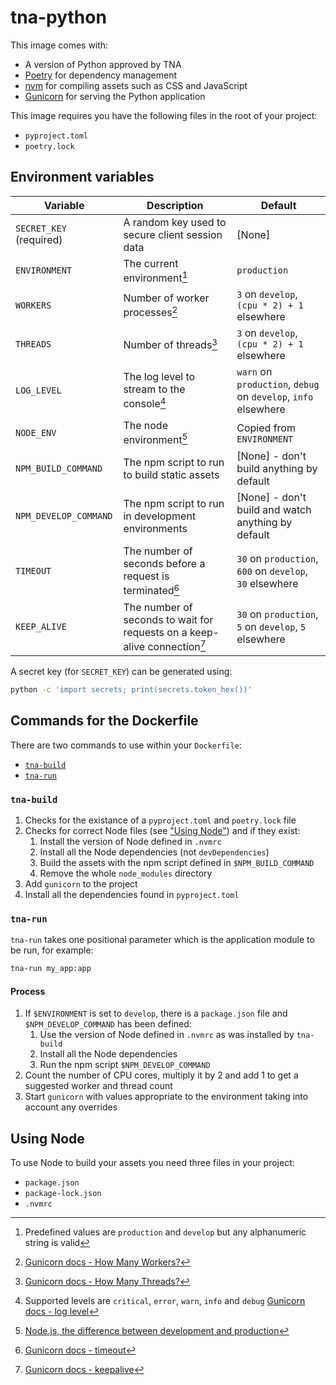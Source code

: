 # tna-python

This image comes with:

- A version of Python approved by TNA
- [Poetry](https://python-poetry.org/) for dependency management
- [nvm](https://github.com/nvm-sh/nvm) for compiling assets such as CSS and JavaScript
- [Gunicorn](https://gunicorn.org/) for serving the Python application

This image requires you have the following files in the root of your project:

- `pyproject.toml`
- `poetry.lock`

## Environment variables

| Variable                | Description                                                               | Default                                                        |
| -----------------------  | ------------------------------------------------------------------------- | -------------------------------------------------------------- |
| `SECRET_KEY` (required) | A random key used to secure client session data                           | [None]                                                         |
| `ENVIRONMENT`           | The current environment[^1]                                               | `production`                                                   |
| `WORKERS`               | Number of worker processes[^2]                                            | `3` on `develop`, `(cpu * 2) + 1` elsewhere                    |
| `THREADS`               | Number of threads[^3]                                                     | `3` on `develop`, `(cpu * 2) + 1` elsewhere                    |
| `LOG_LEVEL`             | The log level to stream to the console[^4]                                | `warn` on `production`, `debug` on `develop`, `info` elsewhere |
| `NODE_ENV`              | The node environment[^5]                                                  | Copied from `ENVIRONMENT`                                      |
| `NPM_BUILD_COMMAND`     | The npm script to run to build static assets                              | [None] - don't build anything by default                       |
| `NPM_DEVELOP_COMMAND`   | The npm script to run in development environments                         | [None] - don't build and watch anything by default             |
| `TIMEOUT`               | The number of seconds before a request is terminated[^6]                  | `30` on `production`, `600` on `develop`, `30` elsewhere       |
| `KEEP_ALIVE`            | The number of seconds to wait for requests on a keep-alive connection[^7] | `30` on `production`, `5` on `develop`, `5` elsewhere          |

[^1]: Predefined values are `production` and `develop` but any alphanumeric string is valid
[^2]: [Gunicorn docs - How Many Workers?](https://docs.gunicorn.org/en/latest/design.html#how-many-workers)
[^3]: [Gunicorn docs - How Many Threads?](https://docs.gunicorn.org/en/latest/design.html#how-many-threads)
[^4]: Supported levels are `critical`, `error`, `warn`, `info` and `debug` [Gunicorn docs - log level](https://docs.gunicorn.org/en/latest/settings.html?highlight=log#loglevel)
[^5]: [Node.js, the difference between development and production](https://nodejs.dev/en/learn/nodejs-the-difference-between-development-and-production/)
[^6]: [Gunicorn docs - timeout](https://docs.gunicorn.org/en/stable/settings.html#timeout)
[^7]: [Gunicorn docs - keepalive](https://docs.gunicorn.org/en/stable/settings.html#keepalive)

A secret key (for `SECRET_KEY`) can be generated using:

```sh
python -c 'import secrets; print(secrets.token_hex())'
```

## Commands for the Dockerfile

There are two commands to use within your `Dockerfile`:

- [`tna-build`](#tna-build)
- [`tna-run`](#tna-run)

### `tna-build`

1. Checks for the existance of a `pyproject.toml` and `poetry.lock` file
1. Checks for correct Node files (see ["Using Node"](#using-node)) and if they exist:
    1. Install the version of Node defined in `.nvmrc`
    1. Install all the Node dependencies (not `devDependencies`)
    1. Build the assets with the npm script defined in `$NPM_BUILD_COMMAND`
    1. Remove the whole `node_modules` directory
1. Add `gunicorn` to the project
1. Install all the dependencies found in `pyproject.toml`

### `tna-run`

`tna-run` takes one positional parameter which is the application module to be run, for example:

```sh
tna-run my_app:app
```

#### Process

1. If `$ENVIRONMENT` is set to `develop`, there is a `package.json` file and `$NPM_DEVELOP_COMMAND` has been defined:
    1. Use the version of Node defined in `.nvmrc` as was installed by `tna-build`
    1. Install all the Node dependencies
    1. Run the npm script `$NPM_DEVELOP_COMMAND`
1. Count the number of CPU cores, multiply it by 2 and add 1 to get a suggested worker and thread count
1. Start `gunicorn` with values appropriate to the environment taking into account any overrides

## Using Node

To use Node to build your assets you need three files in your project:

- `package.json`
- `package-lock.json`
- `.nvmrc`
